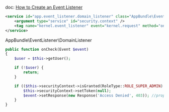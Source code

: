 doc: [How to Create an Event Listener](http://symfony.com/doc/2.3/cookbook/service_container/event_listener.html)

```xml
<service id="app.event_listener.domain_listener" class="AppBundle\EventListener\DomainListener">
    <argument type="service" id="security.context" />
    <tag name="kernel.event_listener" event="kernel.request" method="onCheck" />
</service>
```

AppBundle\EventListener\DomainListener

```php
public function onCheck(Event $event)
{
    $user = $this->getUser();

    if (!$user) {
        return;
    }

    if (($this->securityContext->isGranted(RoleType::ROLE_SUPER_ADMIN) && $subDomain !== null)) {
        $this->securityContext->setToken(null);
        $event->setResponse(new Response('Access Denied', 403)); //propagation is stopped
    }
}
```

